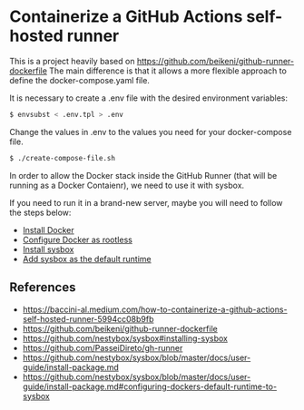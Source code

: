# Containerize a GitHub Actions self-hosted runner

This is a project heavily based on https://github.com/beikeni/github-runner-dockerfile
The main difference is that it allows a more flexible approach to define the docker-compose.yaml file.

It is necessary to create a .env file with the desired environment variables:

```bash
$ envsubst < .env.tpl > .env
```

Change the values in .env to the values you need for your docker-compose file.

```bash
$ ./create-compose-file.sh
```

In order to allow the Docker stack inside the GitHub Runner (that will be running as a Docker Contaienr), 
we need to use it with sysbox.

If you need to run it in a brand-new server, maybe you will need to follow the steps below:

* [Install Docker](https://docs.docker.com/engine/install)
* [Configure Docker as rootless](https://docs.docker.com/engine/install/linux-postinstall/)
* [Install sysbox](https://github.com/nestybox/sysbox/blob/master/docs/user-guide/install-package.md)
* [Add sysbox as the default runtime](https://github.com/nestybox/sysbox/blob/master/docs/user-guide/install-package.md#configuring-dockers-default-runtime-to-sysbox)


## References

* https://baccini-al.medium.com/how-to-containerize-a-github-actions-self-hosted-runner-5994cc08b9fb
* https://github.com/beikeni/github-runner-dockerfile
* https://github.com/nestybox/sysbox#installing-sysbox
* https://github.com/PasseiDireto/gh-runner
* https://github.com/nestybox/sysbox/blob/master/docs/user-guide/install-package.md
* https://github.com/nestybox/sysbox/blob/master/docs/user-guide/install-package.md#configuring-dockers-default-runtime-to-sysbox
